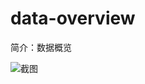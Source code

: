 # data-overview

简介：数据概览

![截图](https://img.alicdn.com/tfs/TB14IyatiMnBKNjSZFzXXc_qVXa-750-884.png)
